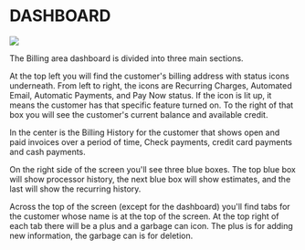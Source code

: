 # DASHBOARD

![](https://cdn.realsgii2.dev/wise-software-docs/image_2.46219917.png)

The Billing area dashboard is divided into three main sections.

At the top left you will find the customer's billing address with status icons underneath. From left to right, the icons are Recurring Charges, Automated Email, Automatic Payments, and Pay Now status. If the icon is lit up, it means the customer has that specific feature turned on. To the right of that box you will see the customer's current balance and available credit.




In the center is the Billing History for the customer that shows open and paid invoices over a period of time, Check payments, credit card payments and cash payments.



On the right side of the screen you'll see three blue boxes. The top blue box will show processor history, the next blue box will show estimates, and the last will show the recurring history.




Across the top of the screen (except for the dashboard) you'll find tabs for the customer whose name is at the top of the screen. At the top right of each tab there will be a plus and a garbage can icon. The plus is for adding new information, the garbage can is for deletion.
